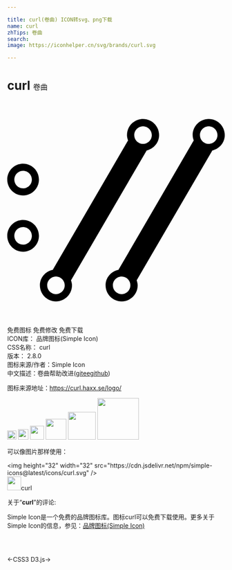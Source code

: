 ```yaml
---

title: curl(卷曲) ICON转svg、png下载
name: curl
zhTips: 卷曲
search: 
image: https://iconhelper.cn/svg/brands/curl.svg

---
```


# curl  <small style="font-size: 60%;font-weight: 100">卷曲</small>

<div id="svg" class="svg-wrap">
<svg role="img" viewBox="0 0 24 24" xmlns="http://www.w3.org/2000/svg"><title>curl icon</title><path d="M22.23,4.702c-0.535,0-0.967-0.433-0.967-0.967c0-0.535,0.433-0.967,0.967-0.967 c0.534,0,0.967,0.433,0.967,0.967C23.198,4.269,22.764,4.702,22.23,4.702 M12.622,21.233c-0.535,0-0.967-0.433-0.967-0.967 c0-0.535,0.433-0.967,0.967-0.967c0.534,0,0.967,0.433,0.967,0.967C13.588,20.799,13.156,21.233,12.622,21.233 M22.23,1.964 c-0.978,0-1.771,0.793-1.771,1.771c0,0.209,0.053,0.403,0.119,0.589l-8.309,14.241c-0.803,0.168-1.418,0.847-1.418,1.7 c0,0.978,0.793,1.771,1.771,1.771c0.977,0,1.77-0.793,1.77-1.771c0-0.197-0.053-0.376-0.111-0.553l8.351-14.288 c0.779-0.187,1.37-0.854,1.37-1.69C24.001,2.757,23.208,1.964,22.23,1.964 M14.983,4.702c-0.535,0-0.967-0.433-0.967-0.967 c0-0.535,0.433-0.967,0.967-0.967c0.534,0,0.967,0.433,0.967,0.967C15.95,4.269,15.517,4.702,14.983,4.702 M5.374,21.233 c-0.534,0-0.967-0.433-0.967-0.967c0-0.535,0.433-0.967,0.967-0.967c0.535,0,0.967,0.433,0.967,0.967 C6.341,20.799,5.908,21.233,5.374,21.233 M14.983,1.964c-0.979,0-1.771,0.793-1.771,1.771c0,0.209,0.053,0.403,0.119,0.589 L5.022,18.565c-0.804,0.168-1.419,0.847-1.419,1.7c0,0.978,0.793,1.771,1.771,1.771c0.978,0,1.771-0.793,1.771-1.771 c0-0.197-0.053-0.376-0.111-0.553l8.351-14.288c0.779-0.187,1.37-0.854,1.37-1.69C16.754,2.757,15.961,1.964,14.983,1.964  M1.749,7.663c0.534,0,0.967,0.433,0.967,0.967c0,0.534-0.433,0.967-0.967,0.967S0.782,9.165,0.782,8.631 C0.782,8.097,1.215,7.663,1.749,7.663 M1.749,6.883c-0.964,0-1.748,0.784-1.748,1.748s0.784,1.748,1.748,1.748 s1.748-0.784,1.748-1.748S2.713,6.883,1.749,6.883L1.749,6.883z M1.749,13.852c0.534,0,0.967,0.433,0.967,0.967 c0,0.534-0.433,0.967-0.967,0.967s-0.967-0.433-0.967-0.967C0.782,14.285,1.215,13.852,1.749,13.852 M1.749,13.072 c-0.964,0-1.748,0.784-1.748,1.748s0.784,1.748,1.748,1.748s1.748-0.784,1.748-1.748S2.713,13.072,1.749,13.072L1.749,13.072z"/></svg>
</div>
<detail full-name='curl'></detail>

<div class="detail-page">
<p>
<span><span class="badge-success badge">免费图标</span> <span class="badge-success badge">免费修改</span>  <span class="badge-success badge">免费下载</span> </span>
<br/>
<span>
ICON库：
<span class="badge-secondary badge">品牌图标(Simple Icon)</span> 
</span>
<br/>
<span>
CSS名称：
<span class="badge-secondary badge">curl</span> 
</span>

<br/>
<span>
版本：
<span class="badge-secondary badge">2.8.0</span> 
</span>
<br/>
<span>图标来源/作者：<span class="badge-light badge">Simple Icon</span></span> 
<br/>
<span class="zh-detail">中文描述：<span class="badge-primary badge">卷曲</span><span class="help-link"><span>帮助改进</span>(<a href="https://gitee.com/liuwave/icon-helper/edit/master/json/brands/curl.json" target="_blank" rel="noopener noreferrer">gitee</a><a href="https://github.com/liuwave/icon-helper/edit/master/json/brands/curl.json" target="_blank" rel="noopener noreferrer">github</a></span>)</span><br/>
</p>
</div><div class="description description alert alert-light"><p>图标来源地址：<a href="https://curl.haxx.se/logo/" target="_blank" rel="noopener noreferrer">https://curl.haxx.se/logo/</a></p></div>
<div class="alert alert-dark">
<img height="21" width="21" src="https://cdn.jsdelivr.net/npm/simple-icons@latest/icons/curl.svg" />
<img height="24" width="24" src="https://cdn.jsdelivr.net/npm/simple-icons@latest/icons/curl.svg" />
<img height="32" width="32" src="https://cdn.jsdelivr.net/npm/simple-icons@latest/icons/curl.svg" />
<img height="48" width="48" src="https://cdn.jsdelivr.net/npm/simple-icons@latest/icons/curl.svg" />
<img height="64" width="64" src="https://cdn.jsdelivr.net/npm/simple-icons@latest/icons/curl.svg" />
<img height="96" width="96" src="https://cdn.jsdelivr.net/npm/simple-icons@latest/icons/curl.svg" />

</div>
<div>
  <p>可以像图片那样使用：    
  </p>
  <div class="alert alert-primary" style="font-size: 14px">
    &lt;img height="32" width="32" src="https://cdn.jsdelivr.net/npm/simple-icons@latest/icons/curl.svg" /&gt;
    <copy-btn content='<img height="32" width="32" src="https://cdn.jsdelivr.net/npm/simple-icons@latest/icons/curl.svg" />'></copy-btn>
  </div>
  <div class="alert alert-secondary">
    <img height="32" width="32" src="https://cdn.jsdelivr.net/npm/simple-icons@latest/icons/curl.svg" />curl
    <copy-btn content="curl" btn-title="复制图标名称"></copy-btn>
  </div>
</div>
<div class="icon-detail__container">
<p>关于“<b>curl</b>”的评论:</p>
</div>
<Vssue title="关于“curl”的评论" />
<div><p>Simple Icon是一个免费的品牌图标库。图标curl可以免费下载使用。更多关于  Simple Icon的信息，参见：<a target="_blank" href="https://iconhelper.cn/brands.html">品牌图标(Simple Icon)</a>
</p></div>


<div style="padding:2rem 0 " class="page-nav"><p class="inner"><span class="prev">←<router-link to="/icon/css3.html">CSS3</router-link></span> <span class="next"><router-link to="/icon/d3-js.html">D3.js</router-link>→</span></p></div>
